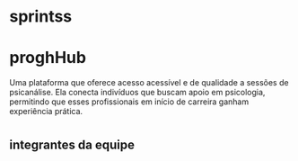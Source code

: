 # sprintss
# proghHub

Uma plataforma que oferece acesso acessível e de qualidade a sessões de psicanálise. Ela conecta indivíduos que buscam apoio em psicologia, permitindo que esses profissionais em início de carreira ganham experiência prática.

#
## integrantes da equipe

